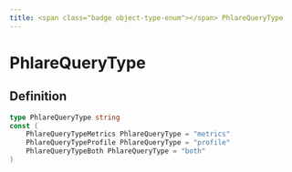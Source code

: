 ```yaml
---
title: <span class="badge object-type-enum"></span> PhlareQueryType
---
```

# <span class="badge object-type-enum"></span> PhlareQueryType

## Definition

```go
type PhlareQueryType string
const (
	PhlareQueryTypeMetrics PhlareQueryType = "metrics"
	PhlareQueryTypeProfile PhlareQueryType = "profile"
	PhlareQueryTypeBoth PhlareQueryType = "both"
)

```
